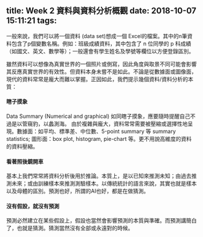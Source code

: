 title: Week 2 資料與資料分析概觀
date: 2018-10-07 15:11:21
tags:
---
一般來說，我們可以將一個資料 (data set)想成一個 Excel的檔案。其中的n筆資料包含了p個變數名稱。例如：班級成績資料，其中包含了 n 位同學的 p 科成績（如國文、英文、數學等）；一般還會有學生姓名及學號等欄位以方便登錄區別。

雖然資料可以想像為真實世界的一個照片或側寫，因此角度與取景不同可能會影響其反應真實世界的有效性。但資料本身未嘗不是如此。不論是從數據面或圖像面，現代的資料常常是龐大而難以掌握。正因如此，我們提示幾個資料/資料分析的本質：

#### 瞎子摸象
Data Summary (Numerical and graphical) 如同瞎子摸象，應要隨時提醒自己不過是以管窺豹，以蠡測海。
由於複雜與龐大，資料常常需要被壓縮或選擇性地呈現。數據面：如平均、標準差、中位數、5-point summary 等 summary statistics; 圖形面：box plot, histogram, pie-chart 等。更不用說高維度的資料的資料壓縮。
#### 看著照後鏡開車
基本上我們常常將資料分析後用於推論。本質上，是以已知來推測未知；由過去推測未來；或由訓練樣本來推測測驗樣本。以傳統統計的語言來說，其實也就是樣本以及母體的區別。預測也好，所謂的AI也好，都是在做猜測。

#### 沒有假設，就沒有預測
預測必然建立在某些假設上，假設也當然會影響預測的本質與準確。而預測講簡白了，也就是猜測。猜測當然沒有全部或永遠對的時候。
